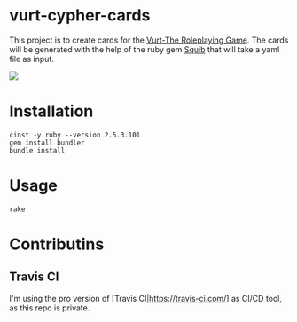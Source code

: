 # vurt-cypher-cards

This project is to create cards for the [Vurt-The Roleplaying Game](http://www.ravendeskgames.com/vurt-the-tabletop-roleplaying-game).
The cards will be generated with the help of the ruby gem [Squib](https://github.com/andymeneely/squib) that will take a yaml file as input.

![](https://travis-ci.com/Groumy/vurt-cypher-cards.svg?token=cN8xwAn5nX9YDK1btDp2&branch=master)

# Installation

```
cinst -y ruby --version 2.5.3.101
gem install bundler
bundle install
```

# Usage

```
rake
```

# Contributins

## Travis CI

I'm using the pro version of [Travis CI|https://travis-ci.com/] as CI/CD tool, as this repo is private. 